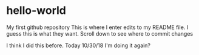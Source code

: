 # hello-world
My first github repository
This is where I enter edits to my README file.
I guess this is what they want.
Scroll down to see where to commit changes

I think I did this before.  Today 10/30/18 I'm doing it again?
